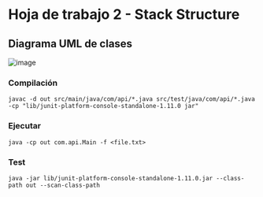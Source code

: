 # Hoja de trabajo 2 - Stack Structure

## Diagrama UML de clases

![image](https://github.com/user-attachments/assets/6cb4ebe2-32ff-4708-9726-f84570c956e5)


### Compilación

`javac -d out src/main/java/com/api/*.java src/test/java/com/api/*.java -cp "lib/junit-platform-console-standalone-1.11.0 jar"`

### Ejecutar

`java -cp out com.api.Main -f <file.txt>`


### Test

`java -jar lib/junit-platform-console-standalone-1.11.0.jar --class-path out --scan-class-path`
